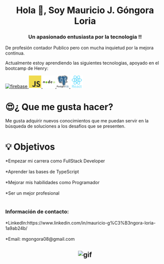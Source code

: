 <h1 align="center">Hola 👋, Soy Mauricio J. Góngora Loria</h1>
<h3 align="center">Un apasionado entusiasta por la tecnologia !!</h3>

De profesión contador Publico pero con mucha inquietud por la mejora continua.

Actualmente estoy aprendiendo las siguientes tecnologias, apoyado en el bootcamp de Henry:

<p align="left"> <a href="https://firebase.google.com/" target="_blank" rel="noreferrer"> <img src="https://www.vectorlogo.zone/logos/firebase/firebase-icon.svg" alt="firebase" width="40" height="40"/> </a> <a href="https://developer.mozilla.org/en-US/docs/Web/JavaScript" target="_blank" rel="noreferrer"> <img src="https://raw.githubusercontent.com/devicons/devicon/master/icons/javascript/javascript-original.svg" alt="javascript" width="40" height="40"/> </a> <a href="https://nodejs.org" target="_blank" rel="noreferrer"> <img src="https://raw.githubusercontent.com/devicons/devicon/master/icons/nodejs/nodejs-original-wordmark.svg" alt="nodejs" width="40" height="40"/> </a> <a href="https://www.postgresql.org" target="_blank" rel="noreferrer"> <img src="https://raw.githubusercontent.com/devicons/devicon/master/icons/postgresql/postgresql-original-wordmark.svg" alt="postgresql" width="40" height="40"/> </a> <a href="https://reactjs.org/" target="_blank" rel="noreferrer"> <img src="https://raw.githubusercontent.com/devicons/devicon/master/icons/react/react-original-wordmark.svg" alt="react" width="40" height="40"/> </a> </p>

<h1> 😍¿ Que me gusta hacer?</h1>

Me gusta adquirir nuevos conocimientos que me puedan servir en la búsqueda de soluciones a los desafios que se presenten.  


<h1> 💡 Objetivos </h1>

*Empezar mi carrera como FullStack Developer <br></br>
*Aprender las bases de TypeScript <br></br>
*Mejorar mis habilidades como Programador<br></br>
*Ser un mejor profesional<br></br>


<h3 align="left">Información de contacto:</h3>
*LinkedIn:https://www.linkedin.com/in/mauricio-g%C3%B3ngora-loria-1a9ab24b/<br></br>
*Email: mgongora08@gmail.com

<p align="left">
</p>


<h2 align="center">
    <img src="https://media2.giphy.com/media/qgQUggAC3Pfv687qPC/giphy.gif?cid=ecf05e477l8gg3zhq7y6qjzv3iubgqjb9320ypb81tlhm6qc&ep=v1_gifs_search&rid=giphy.gif&ct=g" alt="gif" />
</h2>



